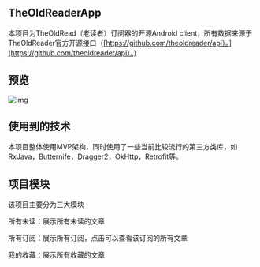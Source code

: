 ## TheOldReaderApp

本项目为TheOldRead（老读者）订阅器的开源Android client，所有数据来源于TheOldReader官方开源接口（[https://github.com/theoldreader/api）。](https://github.com/theoldreader/api）。)

## 预览



![img](image/preview.gif)



## 使用到的技术

本项目整体使用MVP架构，同时使用了一些当前比较流行的第三方类库，如RxJava，Butternife，Dragger2，OkHttp，Retrofit等。



## 项目模块

该项目主要分为三大模块

所有未读：展示所有未读的文章

所有订阅：展示所有订阅，点击可以查看该订阅的所有文章

我的收藏：展示所有收藏的文章